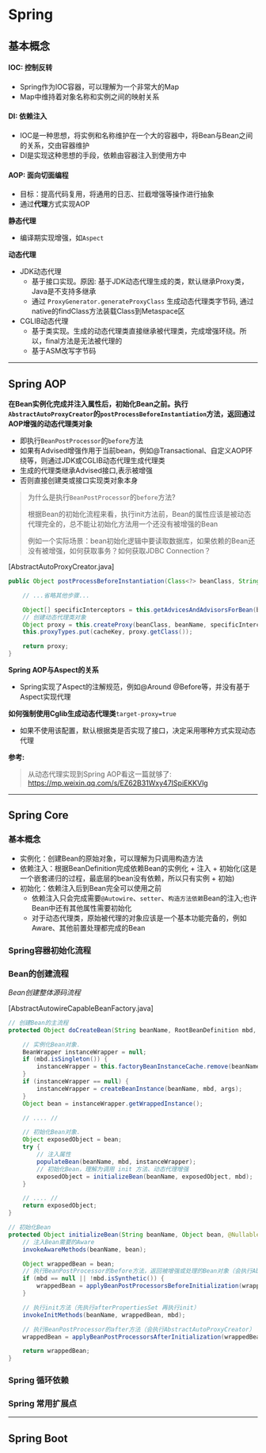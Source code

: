 # Spring

## 基本概念

#### IOC: 控制反转
- Spring作为IOC容器，可以理解为一个非常大的Map
- Map中维持着对象名称和实例之间的映射关系

#### DI: 依赖注入
- IOC是一种思想，将实例和名称维护在一个大的容器中，将Bean与Bean之间的关系，交由容器维护
- DI是实现这种思想的手段，依赖由容器注入到使用方中

#### AOP: 面向切面编程
- 目标：提高代码复用，将通用的日志、拦截增强等操作进行抽象
- 通过**代理**方式实现AOP

**静态代理**
- 编译期实现增强，如`Aspect`

**动态代理**
- JDK动态代理
  - 基于接口实现。原因: 基于JDK动态代理生成的类，默认继承Proxy类，Java是不支持多继承
  - 通过 `ProxyGenerator.generateProxyClass` 生成动态代理类字节码, 通过native的findClass方法装载Class到Metaspace区
- CGLIB动态代理
  - 基于类实现。生成的动态代理类直接继承被代理类，完成增强环绕。所以，final方法是无法被代理的
  - 基于ASM改写字节码

-----

## Spring AOP

**在Bean实例化完成并注入属性后，初始化Bean之前。执行`AbstractAutoProxyCreator`的`postProcessBeforeInstantiation`方法，返回通过AOP增强的动态代理类对象**
- 即执行`BeanPostProcessor`的`before`方法
- 如果有Advised增强作用于当前bean，例如@Transactional、自定义AOP环绕等，则通过JDK或CGLIB动态代理生成代理类
- 生成的代理类继承Advised接口,表示被增强
- 否则直接创建类或接口实现类对象本身

> 为什么是执行`BeanPostProcessor`的`before`方法?
>
> 根据Bean的初始化流程来看，执行init方法前，Bean的属性应该是被动态代理完全的，总不能让初始化方法用一个还没有被增强的Bean
>
> 例如一个实际场景：bean初始化逻辑中要读取数据库，如果依赖的Bean还没有被增强，如何获取事务？如何获取JDBC Connection？

[AbstractAutoProxyCreator.java]
```java
public Object postProcessBeforeInstantiation(Class<?> beanClass, String beanName) {

    // ...省略其他步骤...

    Object[] specificInterceptors = this.getAdvicesAndAdvisorsForBean(beanClass, beanName, targetSource);
    // 创建动态代理类对象
    Object proxy = this.createProxy(beanClass, beanName, specificInterceptors, targetSource);
    this.proxyTypes.put(cacheKey, proxy.getClass());

    return proxy;
}
```

**Spring AOP与Aspect的关系**
- Spring实现了Aspect的注解规范，例如@Around @Before等，并没有基于Aspect实现代理

**如何强制使用Cglib生成动态代理类**```target-proxy=true```
- 如果不使用该配置，默认根据类是否实现了接口，决定采用哪种方式实现动态代理

**参考:**
> 从动态代理实现到Spring AOP看这一篇就够了: https://mp.weixin.qq.com/s/EZ62B31Wxy47ISpiEKKVlg

----

## Spring Core

### 基本概念

- 实例化：创建Bean的原始对象，可以理解为只调用构造方法
- 依赖注入：根据BeanDefinition完成依赖Bean的实例化 + 注入 + 初始化(这是一个嵌套递归的过程，最底层的bean没有依赖，所以只有实例 + 初始)
- 初始化：依赖注入后到Bean完全可以使用之前
  - 依赖注入只会完成需要`@Autowire`、`setter`、`构造方法依赖`Bean的注入;也许Bean中还有其他属性需要初始化
  - 对于动态代理类，原始被代理的对象应该是一个基本功能完备的，例如Aware、其他前置处理都完成的Bean

### Spring容器初始化流程

### Bean的创建流程

_Bean创建整体源码流程_

[AbstractAutowireCapableBeanFactory.java]
```java
// 创建Bean的主流程
protected Object doCreateBean(String beanName, RootBeanDefinition mbd, @Nullable Object[] args) throws BeanCreationException {

	// 实例化Bean对象.
	BeanWrapper instanceWrapper = null;
	if (mbd.isSingleton()) {
		instanceWrapper = this.factoryBeanInstanceCache.remove(beanName);
	}
	if (instanceWrapper == null) {
		instanceWrapper = createBeanInstance(beanName, mbd, args);
	}
	Object bean = instanceWrapper.getWrappedInstance();

	// .... //

	// 初始化Bean对象.
	Object exposedObject = bean;
	try {
        // 注入属性
		populateBean(beanName, mbd, instanceWrapper);
        // 初始化Bean，理解为调用 init 方法、动态代理增强
		exposedObject = initializeBean(beanName, exposedObject, mbd);
	}

	// .... //
	return exposedObject;
}

// 初始化Bean
protected Object initializeBean(String beanName, Object bean, @Nullable RootBeanDefinition mbd) {
	// 注入Bean需要的Aware
    invokeAwareMethods(beanName, bean);

	Object wrappedBean = bean;
    // 执行BeanPostProcessor的before方法，返回被增强或处理的Bean对象（会执行AbstractAutoProxyCreator）
	if (mbd == null || !mbd.isSynthetic()) {
		wrappedBean = applyBeanPostProcessorsBeforeInitialization(wrappedBean, beanName);
	}

	// 执行init方法（先执行afterPropertiesSet 再执行init）
	invokeInitMethods(beanName, wrappedBean, mbd);

    // 执行BeanPostProcessor的after方法（会执行AbstractAutoProxyCreator）
	wrappedBean = applyBeanPostProcessorsAfterInitialization(wrappedBean, beanName);

	return wrappedBean;
}
```

### Spring 循环依赖

### Spring 常用扩展点

----

## Spring Boot